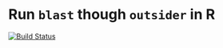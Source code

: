 # Run `blast` though `outsider` in R
[![Build Status](https://travis-ci.org/dombennett/om..blast..2.7.1.svg?branch=master)](https://travis-ci.org/dombennett/om..blast..2.7.1)
